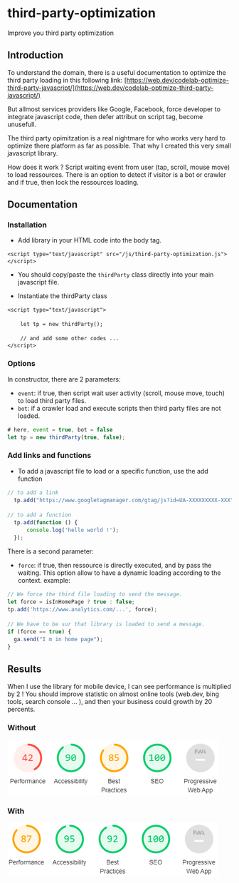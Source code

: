 # third-party-optimization
Improve you third party optimization

## Introduction

To understand the domain, there is a useful documentation to optimize the third party loading in this following link:
[https://web.dev/codelab-optimize-third-party-javascript/](https://web.dev/codelab-optimize-third-party-javascript/)

But allmost services providers like Google, Facebook, force developer to integrate javascript code, then
defer attribut on script tag, become unusefull.

The third party opimitzation is a real nightmare for who works very hard to optimize there platform as far as possible.
That why I created this very small javascript library.

How does it work ? 
Script waiting event from user (tap, scroll, mouse move) to load ressources.
There is an option to detect if visitor is a bot or crawler and if true, then lock the ressources loading.  

## Documentation

### Installation
  - Add library in your HTML code into the body tag.
```
<script type="text/javascript" src="/js/third-party-optimization.js"></script>
```
  - You should copy/paste the `thirdParty` class directly into your main javascript file.

  - Instantiate the thirdParty class
```
<script type="text/javascript">

    let tp = new thirdParty();
    
	// and add some other codes ... 
</script>
```
### Options
In constructor, there are 2 parameters:
  - `event`: if true, then script wait user activity (scroll, mouse move, touch) to load third party files.
  - `bot`: if a crawler load and execute scripts then third party files are not loaded.
  
  ```javascript
  # here, event = true, bot = false
  let tp = new thirdParty(true, false);
  ```

### Add links and functions

  - To add a javascript file to load or a specific function, use the add function
  ```javascript
  // to add a link
    tp.add("https://www.googletagmanager.com/gtag/js?id=UA-XXXXXXXXX-XXX");
  
  // to add a function
    tp.add(function () {
        console.log('hello world !');
    });
  ```

There is a second parameter: 
  - `force`: if true, then ressource is directly executed, and by pass the waiting. This option allow to have a dynamic loading according to the context.
example:
```javascript
// We force the third file loading to send the message.
let force = isInHomePage ? true : false;
tp.add('https://www.analytics.com/...', force);

// We have to be sur that library is loaded to send a message.
if (force == true) {
  ga.send("I m in home page");
}
```
  
  ## Results
  When I use the library for mobile device, I can see performance is multiplied by 2 !
  You should improve statistic on almost online tools (web.dev, bing tools, search console ... ), and then your business could growth by 20 percents.
  ### Without 
  ![alt text](https://raw.githubusercontent.com/takitano/third-party-optimization/master/sans-mobile-nos-valeurs-1.png "Without third-party-optimizationicon library")
  ### With 
  ![alt text](https://raw.githubusercontent.com/takitano/third-party-optimization/master/avec-mobile-nos-valeurs-1.png "With third-party-optimizationicon library")
  

